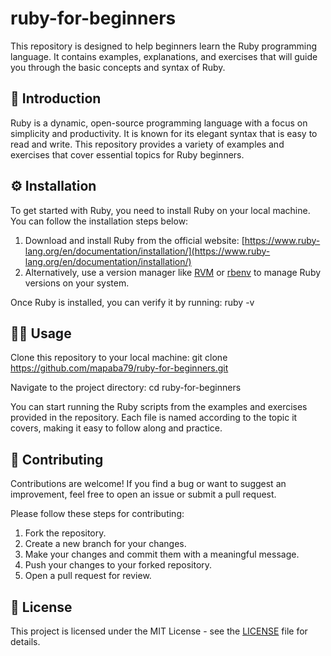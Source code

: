 # ruby-for-beginners

This repository is designed to help beginners learn the Ruby programming language. It contains examples, explanations, and exercises that will guide you through the basic concepts and syntax of Ruby.

## 🚀 Introduction

Ruby is a dynamic, open-source programming language with a focus on simplicity and productivity. It is known for its elegant syntax that is easy to read and write. This repository provides a variety of examples and exercises that cover essential topics for Ruby beginners.

## ⚙️ Installation

To get started with Ruby, you need to install Ruby on your local machine. You can follow the installation steps below:

1. Download and install Ruby from the official website: [https://www.ruby-lang.org/en/documentation/installation/](https://www.ruby-lang.org/en/documentation/installation/)
2. Alternatively, use a version manager like [RVM](https://rvm.io/) or [rbenv](https://github.com/rbenv/rbenv) to manage Ruby versions on your system.

Once Ruby is installed, you can verify it by running:
ruby -v

## 🧑‍💻 Usage

Clone this repository to your local machine:
git clone https://github.com/mapaba79/ruby-for-beginners.git

Navigate to the project directory:
cd ruby-for-beginners


You can start running the Ruby scripts from the examples and exercises provided in the repository. Each file is named according to the topic it covers, making it easy to follow along and practice.

## 🤝 Contributing

Contributions are welcome! If you find a bug or want to suggest an improvement, feel free to open an issue or submit a pull request.

Please follow these steps for contributing:

1. Fork the repository.
2. Create a new branch for your changes.
3. Make your changes and commit them with a meaningful message.
4. Push your changes to your forked repository.
5. Open a pull request for review.

## 📝 License

This project is licensed under the MIT License - see the [LICENSE](LICENSE) file for details.
